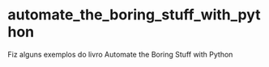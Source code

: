 # automate_the_boring_stuff_with_python

Fiz alguns exemplos do livro Automate the Boring Stuff with Python

